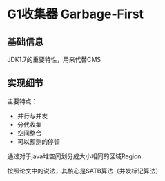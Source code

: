 # G1收集器 Garbage-First

## 基础信息
JDK1.7的重要特性，用来代替CMS
## 实现细节

主要特点：
+ 并行与并发
+ 分代收集
+ 空间整合
+ 可以预测的停顿

通过对于java堆空间划分成大小相同的区域Region

按照论文中的说法，其核心是SATB算法（并发标记算法）